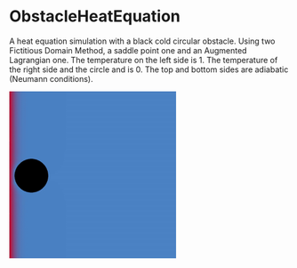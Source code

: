 # ObstacleHeatEquation
A heat equation simulation with a black cold circular obstacle. Using two Fictitious Domain Method, a saddle point one and an Augmented Lagrangian one. The temperature on the left side is 1. The temperature of the right side and the circle and is 0. The top and bottom sides are adiabatic (Neumann conditions).

<img src="https://github.com/LesageAdrien/ObstacleHeatEquation/blob/main/HeatEquation.gif" width="300" height="300">

